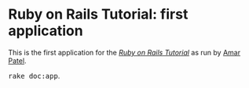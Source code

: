 # Ruby on Rails Tutorial: first application

This is the first application for the
[*Ruby on Rails Tutorial*](http://railstutorial.org/)
as run by [Amar Patel](amarp620@gmail.com).

<tt>rake doc:app</tt>.
